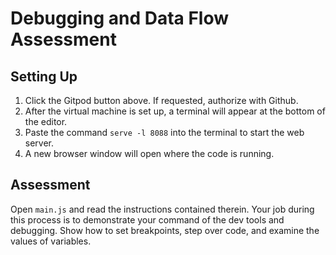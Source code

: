 # Debugging and Data Flow Assessment

## Setting Up

1. Click the Gitpod button above. If requested, authorize with Github.
2. After the virtual machine is set up, a terminal will appear at the bottom of the editor.
3. Paste the command `serve -l 8088` into the terminal to start the web server.
4. A new browser window will open where the code is running.

## Assessment

Open `main.js` and read the instructions contained therein. Your job during this process is to demonstrate your command of the dev tools and debugging. Show how to set breakpoints, step over code, and examine the values of variables.
